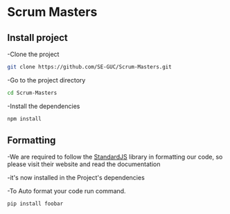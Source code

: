 # Scrum Masters

## Install project

-Clone the project
```bash
git clone https://github.com/SE-GUC/Scrum-Masters.git
```
-Go to the project directory
```bash
cd Scrum-Masters
```

-Install the dependencies
```bash
npm install
```

## Formatting

-We are required to follow the [StandardJS](https://standardjs.com/) library in formatting our code, so please visit their website and read the documentation

-it's now installed in the Project's dependencies

-To Auto format your code run command.

```bash
pip install foobar
```